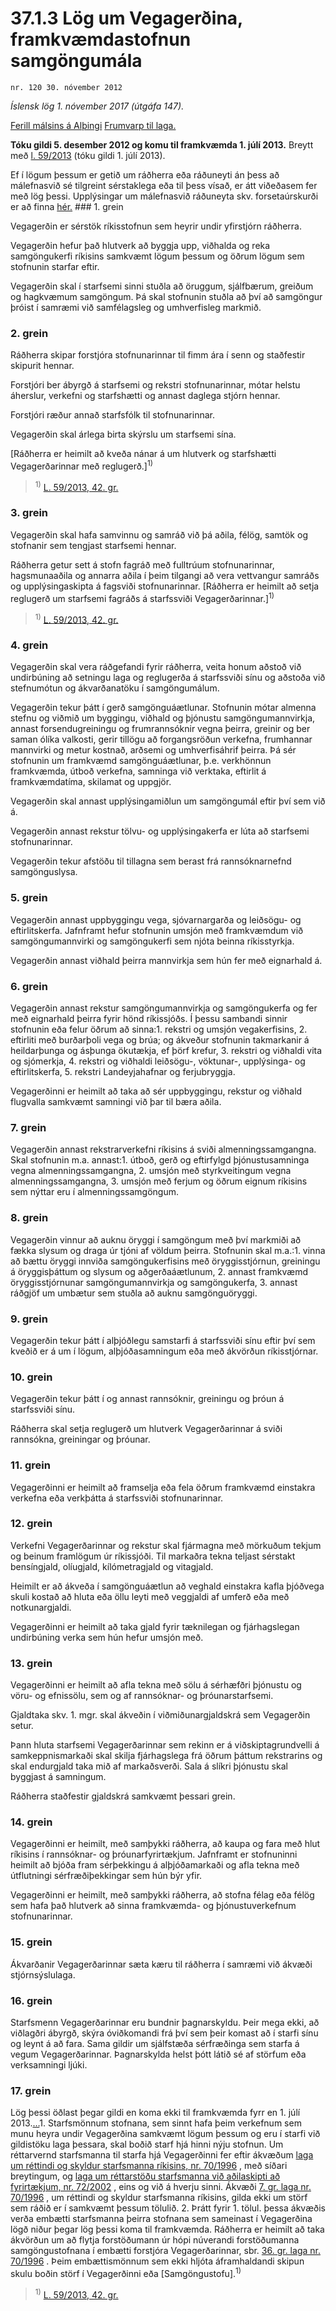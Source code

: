 # 37.1.3 Lög um Vegagerðina, framkvæmdastofnun samgöngumála

`nr. 120 30. nóvember 2012`

_Íslensk lög 1. nóvember 2017 (útgáfa 147)._

[Ferill málsins á Alþingi](https://www.althingi.is/thingstorf/thingmalalistar-eftir-thingum/ferill/?ltg=141&mnr=138)
[Frumvarp til laga.](https://www.althingi.is/altext/141/s/0138.html)

**Tóku gildi 5. desember 2012 og komu til framkvæmda 1. júlí 2013.**
Breytt með
[l. 59/2013](https://althingi.is/altext/stjt/2013.059.html) (tóku gildi 1. júlí 2013).

Ef í lögum þessum er getið um ráðherra eða ráðuneyti án þess að málefnasvið sé tilgreint sérstaklega eða til þess vísað, er átt viðeðasem fer með lög þessi. Upplýsingar um málefnasvið ráðuneyta skv. forsetaúrskurði er að finna [hér.](2017015.md) ### 1. grein



Vegagerðin er sérstök ríkisstofnun sem heyrir undir yfirstjórn ráðherra.

Vegagerðin hefur það hlutverk að byggja upp, viðhalda og reka samgöngukerfi ríkisins samkvæmt lögum þessum og öðrum lögum sem stofnunin starfar eftir.

Vegagerðin skal í starfsemi sinni stuðla að öruggum, sjálfbærum, greiðum og hagkvæmum samgöngum. Þá skal stofnunin stuðla að því að samgöngur þróist í samræmi við samfélagsleg og umhverfisleg markmið.

### 2. grein



Ráðherra skipar forstjóra stofnunarinnar til fimm ára í senn og staðfestir skipurit hennar.

Forstjóri ber ábyrgð á starfsemi og rekstri stofnunarinnar, mótar helstu áherslur, verkefni og starfshætti og annast daglega stjórn hennar.

Forstjóri ræður annað starfsfólk til stofnunarinnar.

Vegagerðin skal árlega birta skýrslu um starfsemi sína.

[Ráðherra er heimilt að kveða nánar á um hlutverk og starfshætti Vegagerðarinnar með reglugerð.]<sup>1)</sup> 

> <sup>1)</sup> [L. 59/2013, 42. gr.](https://althingi.is/altext/stjt/2013.059.html)

### 3. grein



Vegagerðin skal hafa samvinnu og samráð við þá aðila, félög, samtök og stofnanir sem tengjast starfsemi hennar.

Ráðherra getur sett á stofn fagráð með fulltrúum stofnunarinnar, hagsmunaaðila og annarra aðila í þeim tilgangi að vera vettvangur samráðs og upplýsingaskipta á fagsviði stofnunarinnar. [Ráðherra er heimilt að setja reglugerð um starfsemi fagráðs á starfssviði Vegagerðarinnar.]<sup>1)</sup> 

> <sup>1)</sup> [L. 59/2013, 42. gr.](https://althingi.is/altext/stjt/2013.059.html)

### 4. grein



Vegagerðin skal vera ráðgefandi fyrir ráðherra, veita honum aðstoð við undirbúning að setningu laga og reglugerða á starfssviði sínu og aðstoða við stefnumótun og ákvarðanatöku í samgöngumálum.

Vegagerðin tekur þátt í gerð samgönguáætlunar. Stofnunin mótar almenna stefnu og viðmið um byggingu, viðhald og þjónustu samgöngumannvirkja, annast forsendugreiningu og frumrannsóknir vegna þeirra, greinir og ber saman ólíka valkosti, gerir tillögu að forgangsröðun verkefna, frumhannar mannvirki og metur kostnað, arðsemi og umhverfisáhrif þeirra. Þá sér stofnunin um framkvæmd samgönguáætlunar, þ.e. verkhönnun framkvæmda, útboð verkefna, samninga við verktaka, eftirlit á framkvæmdatíma, skilamat og uppgjör.

Vegagerðin skal annast upplýsingamiðlun um samgöngumál eftir því sem við á.

Vegagerðin annast rekstur tölvu- og upplýsingakerfa er lúta að starfsemi stofnunarinnar.

Vegagerðin tekur afstöðu til tillagna sem berast frá rannsóknarnefnd samgönguslysa.

### 5. grein



Vegagerðin annast uppbyggingu vega, sjóvarnargarða og leiðsögu- og eftirlitskerfa. Jafnframt hefur stofnunin umsjón með framkvæmdum við samgöngumannvirki og samgöngukerfi sem njóta beinna ríkisstyrkja.

Vegagerðin annast viðhald þeirra mannvirkja sem hún fer með eignarhald á.

### 6. grein



Vegagerðin annast rekstur samgöngumannvirkja og samgöngukerfa og fer með eignarhald þeirra fyrir hönd ríkissjóðs. Í þessu sambandi sinnir stofnunin eða felur öðrum að sinna:1. rekstri og umsjón vegakerfisins,
2. eftirliti með burðarþoli vega og brúa; og ákveður stofnunin takmarkanir á heildarþunga og ásþunga ökutækja, ef þörf krefur,
3. rekstri og viðhaldi vita og sjómerkja,
4. rekstri og viðhaldi leiðsögu-, vöktunar-, upplýsinga- og eftirlitskerfa,
5. rekstri Landeyjahafnar og ferjubryggja.

Vegagerðinni er heimilt að taka að sér uppbyggingu, rekstur og viðhald flugvalla samkvæmt samningi við þar til bæra aðila.

### 7. grein



Vegagerðin annast rekstrarverkefni ríkisins á sviði almenningssamgangna. Skal stofnunin m.a. annast:1. útboð, gerð og eftirfylgd þjónustusamninga vegna almenningssamgangna,
2. umsjón með styrkveitingum vegna almenningssamgangna,
3. umsjón með ferjum og öðrum eignum ríkisins sem nýttar eru í almenningssamgöngum.

### 8. grein



Vegagerðin vinnur að auknu öryggi í samgöngum með því markmiði að fækka slysum og draga úr tjóni af völdum þeirra. Stofnunin skal m.a.:1. vinna að bættu öryggi innviða samgöngukerfisins með öryggisstjórnun, greiningu á öryggisþáttum og slysum og aðgerðaáætlunum,
2. annast framkvæmd öryggisstjórnunar samgöngumannvirkja og samgöngukerfa,
3. annast ráðgjöf um umbætur sem stuðla að auknu samgönguöryggi.

### 9. grein



Vegagerðin tekur þátt í alþjóðlegu samstarfi á starfssviði sínu eftir því sem kveðið er á um í lögum, alþjóðasamningum eða með ákvörðun ríkisstjórnar.

### 10. grein



Vegagerðin tekur þátt í og annast rannsóknir, greiningu og þróun á starfssviði sínu.

Ráðherra skal setja reglugerð um hlutverk Vegagerðarinnar á sviði rannsókna, greiningar og þróunar.

### 11. grein



Vegagerðinni er heimilt að framselja eða fela öðrum framkvæmd einstakra verkefna eða verkþátta á starfssviði stofnunarinnar.

### 12. grein



Verkefni Vegagerðarinnar og rekstur skal fjármagna með mörkuðum tekjum og beinum framlögum úr ríkissjóði. Til markaðra tekna teljast sérstakt bensíngjald, olíugjald, kílómetragjald og vitagjald.

Heimilt er að ákveða í samgönguáætlun að veghald einstakra kafla þjóðvega skuli kostað að hluta eða öllu leyti með veggjaldi af umferð eða með notkunargjaldi.

Vegagerðinni er heimilt að taka gjald fyrir tæknilegan og fjárhagslegan undirbúning verka sem hún hefur umsjón með.

### 13. grein



Vegagerðinni er heimilt að afla tekna með sölu á sérhæfðri þjónustu og vöru- og efnissölu, sem og af rannsóknar- og þróunarstarfsemi.

Gjaldtaka skv. 1. mgr. skal ákveðin í viðmiðunargjaldskrá sem Vegagerðin setur.

Þann hluta starfsemi Vegagerðarinnar sem rekinn er á viðskiptagrundvelli á samkeppnismarkaði skal skilja fjárhagslega frá öðrum þáttum rekstrarins og skal endurgjald taka mið af markaðsverði. Sala á slíkri þjónustu skal byggjast á samningum.

Ráðherra staðfestir gjaldskrá samkvæmt þessari grein.

### 14. grein



Vegagerðinni er heimilt, með samþykki ráðherra, að kaupa og fara með hlut ríkisins í rannsóknar- og þróunarfyrirtækjum. Jafnframt er stofnuninni heimilt að bjóða fram sérþekkingu á alþjóðamarkaði og afla tekna með útflutningi sérfræðiþekkingar sem hún býr yfir.

Vegagerðinni er heimilt, með samþykki ráðherra, að stofna félag eða félög sem hafa það hlutverk að sinna framkvæmda- og þjónustuverkefnum stofnunarinnar.

### 15. grein



Ákvarðanir Vegagerðarinnar sæta kæru til ráðherra í samræmi við ákvæði stjórnsýslulaga.

### 16. grein



Starfsmenn Vegagerðarinnar eru bundnir þagnarskyldu. Þeir mega ekki, að viðlagðri ábyrgð, skýra óviðkomandi frá því sem þeir komast að í starfi sínu og leynt á að fara. Sama gildir um sjálfstæða sérfræðinga sem starfa á vegum Vegagerðarinnar. Þagnarskylda helst þótt látið sé af störfum eða verksamningi ljúki.

### 17. grein



Lög þessi öðlast þegar gildi en koma ekki til framkvæmda fyrr en 1. júlí 2013.[…](https://www.althingi.is/lagasafn/leidbeiningar/)1. Starfsmönnum stofnana, sem sinnt hafa þeim verkefnum sem munu heyra undir Vegagerðina samkvæmt lögum þessum og eru í starfi við gildistöku laga þessara, skal boðið starf hjá hinni nýju stofnun. Um réttarvernd starfsmanna til starfa hjá Vegagerðinni fer eftir ákvæðum [laga um réttindi og skyldur starfsmanna ríkisins, nr. 70/1996](1996070.md) , með síðari breytingum, og [laga um réttarstöðu starfsmanna við aðilaskipti að fyrirtækjum, nr. 72/2002](2002072.md) , eins og við á hverju sinni. Ákvæði [7. gr. laga nr. 70/1996](1996070.md#G7) , um réttindi og skyldur starfsmanna ríkisins, gilda ekki um störf sem ráðið er í samkvæmt þessum tölulið.
2. Þrátt fyrir 1. tölul. þessa ákvæðis verða embætti starfsmanna þeirra stofnana sem sameinast í Vegagerðina lögð niður þegar lög þessi koma til framkvæmda. Ráðherra er heimilt að taka ákvörðun um að flytja forstöðumann úr hópi núverandi forstöðumanna samgöngustofnana í embætti forstjóra Vegagerðarinnar, sbr. [36. gr. laga nr. 70/1996](1996070.md#G36) . Þeim embættismönnum sem ekki hljóta áframhaldandi skipun skulu boðin störf í Vegagerðinni eða [Samgöngustofu].<sup>1)</sup> 

> <sup>1)</sup> [L. 59/2013, 42. gr.](https://althingi.is/altext/stjt/2013.059.html)
